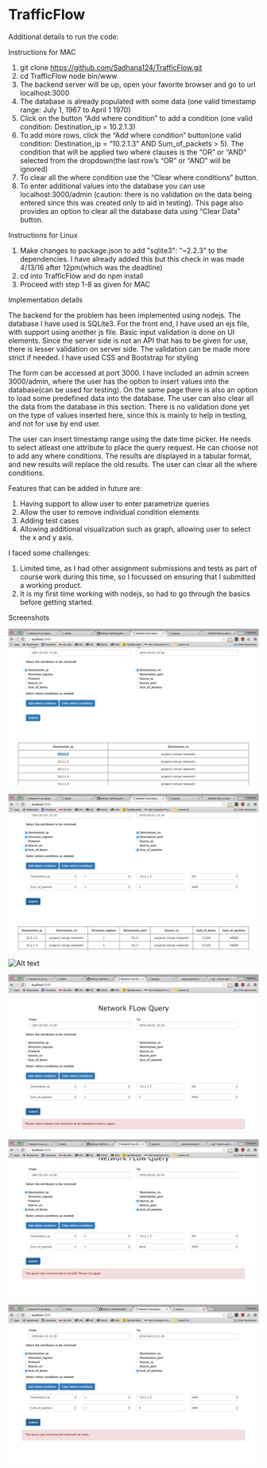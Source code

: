 # TrafficFlow

Additional details to run the code:

Instructions for MAC

1. git clone https://github.com/Sadhana124/TrafficFlow.git
2. cd TrafficFlow node bin/www
3. The backend server will be up, open your favorite browser and go to url localhost:3000
4. The database is already populated with some data (one valid timestamp range: July 1, 1967 to April 1 1970)
5. Click on the button “Add where condition” to add a condition (one valid condition: Destination_ip = 10.2.1.3)
6. To add more rows, click the “Add where condition” button(one valid condition: Destination_ip = “10.2.1.3” AND Sum_of_packets > 5). The condition that will be applied two where clauses is the “OR” or “AND” selected from the dropdown(the last row’s “OR” or “AND” will be ignored)
7. To clear all the where condition use the “Clear where conditions” button.
8. To enter additional values into the database you can use localhost:3000/admin (caution: there is no validation on the data being entered since this was created only to aid in testing). This page also provides an option to clear all the database data using “Clear Data” button.

Instructions for Linux

1. Make changes to package.json to add "sqlite3": “~2.2.3" to the dependencies. I have already added this but this check in was made 4/13/16 after 12pm(which was the deadline)
2. cd into TrafficFlow and do npm install 
3. Proceed with step 1-8 as given for MAC


Implementation details

The backend for the problem has been implemented using nodejs. The database I have used is SQLite3. 
For the front end, I have used an ejs file, with support using another js file. Basic input validation is done on UI elements. Since the server side is not an API that has to be given for use, there is lesser validation on server side. The validation can be made more strict if needed. I have used CSS and Bootstrap for styling

The form can be accessed at port 3000. I have included an admin screen 3000/admin, where the user has the option to insert values into the database(can be used for testing). On the same page there is also an option to load some predefined data into the database. The user can also clear all the data from the database in this section. There is no validation done yet on the type of values inserted here, since this is mainly to help in testing, and not for use by end user.

The user can insert timestamp range using the date time picker. He needs to select atleast one attribute to place the query request. He can choose not to add any where conditions. The results are displayed in a tabular format, and new results will replace the old results. The user can clear all the where conditions.


Features that can be added in future are:

1. Having support to allow user to enter parametrize queries
2. Allow the user to remove individual condition elements
3. Adding test cases
4. Allowing additional visualization such as graph, allowing user to select the x and y axis.


I faced some challenges:

1. Limited time, as I had other assignment submissions and tests as part of course work during this time, so I focussed on ensuring that I submitted a working product.
2. It is my first time working with nodejs, so had to go through the basics before getting started.

Screenshots

![Alt text](/screenshots/withoutWhere.png?raw=true "Without any conditions")


![Alt text](/screenshots/oneCond.png?raw=true "With one condition")


![Alt text](/screenshots/dateTimePicker.png?raw=true "Date Time Picker")


![Alt text](/screenshots/errorMsg1.png?raw=true "Error scenario")


![Alt text](/screenshots/errorMsg2.png?raw=true "Error scenario")


![Alt text](/screenshots/errorMsg3.png?raw=true "Error scenario")
